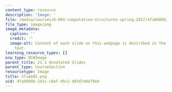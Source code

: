```yaml
---
content_type: resource
description: 'Image: '
file: /media/courses/6-004-computation-structures-spring-2017/4fa6689b241cc8af45c2d83d7e0d79ed_Slide02.png
file_type: image/png
image_metadata:
  caption: ''
  credit: ''
  image-alt: Content of each slide on this webpage is described in the surrounding
    text.
learning_resource_types: []
ocw_type: OCWImage
parent_title: 21.1 Annotated Slides
parent_type: CourseSection
resourcetype: Image
title: Slide02.png
uid: 4fa6689b-241c-c8af-45c2-d83d7e0d79ed
---
```

